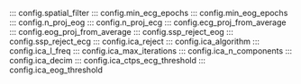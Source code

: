 ::: config.spatial_filter
::: config.min_ecg_epochs
::: config.min_eog_epochs
::: config.n_proj_eog
::: config.n_proj_ecg
::: config.ecg_proj_from_average
::: config.eog_proj_from_average
::: config.ssp_reject_eog
::: config.ssp_reject_ecg
::: config.ica_reject
::: config.ica_algorithm
::: config.ica_l_freq
::: config.ica_max_iterations
::: config.ica_n_components
::: config.ica_decim
::: config.ica_ctps_ecg_threshold
::: config.ica_eog_threshold

